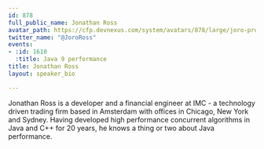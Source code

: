 ```yaml
---
id: 878
full_public_name: Jonathan Ross
avatar_path: https://cfp.devnexus.com/system/avatars/878/large/joro-profile.jpg?1507257415
twitter_name: "@JoroRoss"
events:
- :id: 1610
  :title: Java 9 performance
title: Jonathan Ross
layout: speaker_bio

---
```

Jonathan Ross is a developer and a financial engineer at IMC - a technology driven trading firm based in Amsterdam with offices in Chicago, New York and Sydney. Having developed high performance concurrent algorithms in Java and C++ for 20 years, he knows a thing or two about Java performance.
